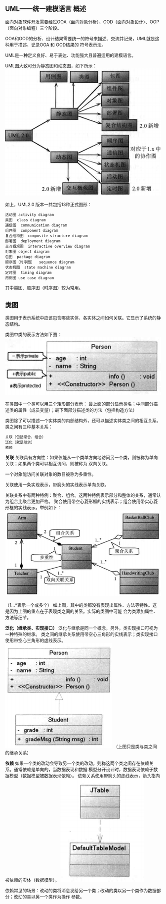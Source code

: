 ## UML——统一建模语言 概述 ##
面向对象软件开发需要经过OOA（面向对象分析）、OOD（面向对象设计）、OOP（面向对象编程）三个阶段。

OOA和OOD的分析、设计结果需要统一的符号来描述、交流并记录，UML就是这种用于描述、记录OOA 和 OOD结果的
符号表示法。

UML是一种定义良好、易于表达、功能强大且普遍适用的建模语言。

UML图大致可分为静态图和动态图，如下所示：
![](img/uml-componet.png)

如上，UML2.0 版本一共包括13种正式图形：

	活动图 activity diagram
	类图  class diagram
	通信图  communication diagram
	组件图  component diagram
	复合结构图  composite structure diagram
	部署图  deployment diagram
	交互概观图  interactive overview diagram
	对象图 object diagram
	包图  package diagram
	顺序图（时序图）  sequence diagram
	状态机图  state machine diagram
	定时图  timing diagram
	用例图 use case diagram

其中类图、顺序图（时序图）较为常用。

## 类图 ##
类图用于表示系统中应该包含哪些实体、各实体之间如何关联。它显示了系统的静态结构。

类图中类的表示方法如下图：
![](img/uml-class-diagram-base.png)

在类图中一个类可以用三个矩形部分表示：
最上面的部分显示类名；中间部分描述类的属性（成员变量）；最下面部分描述类的方法（包括构造方法）

类图除了可以描述一个实体类的内部结构外，还可以描述实体类之间的相互关系。
类之间有三种基本关系：

	关联（包括聚合、组合）
	泛化（就是继承）
	依赖

**关联**
关联具有方向性：如果仅能从一个类单方向地访问另一个类，则被称为单向关联；如果两个类可以相互访问，则被称为
双向关联。

一个对象能访问关联对象的数目被称为多重性。

关联使用一条实现表示，带箭头的实线表示单向关联。

关联关系中有两种特例：聚合、组合。这两种特例表示部分和整体的关系，通常认为组合比聚合更加严格。
聚合使用带空心菱形框的实线表示；组合使用带实心菱形框的实线表示。举例如下：
![](img/class-diagram-1.png)

（1...*表示一个或多个）
如上图，其中的类都没有表现出属性、方法等特性。这是因为上图的重点在于表现类之间的关系。实际的类图中可能
会为类添加属性、方法等细节。

**泛化（继承类、实现接口）**
泛化与继承是同一个概念，另外，类实现接口可视为一种特殊的继承。
类之间的继承关系使用带空心三角形的实线表示；类实现接口使用带空心三角形的虚线表示。
![](img/class-diagram-extends.png)
（上图只是类与类之间的继承关系）

**依赖**
如果一个类的改动会导致另一个类的改动，则称这两个类之间存在依赖关系。通常依赖是单向的，当数据表现和数据
模型分开设计时，数据表现依赖于数据模型（数据模型被数据表现依赖）。
依赖关系使用带箭头的虚线表示，箭头指向被依赖的实体（数据模型）。
![](img/class-diagram-dependency.png)

依赖常见的场景：改动的类将消息发给另一个类；改动的类以另一个类作为数据部分；改动的类以另一个类作为操作
参数。

